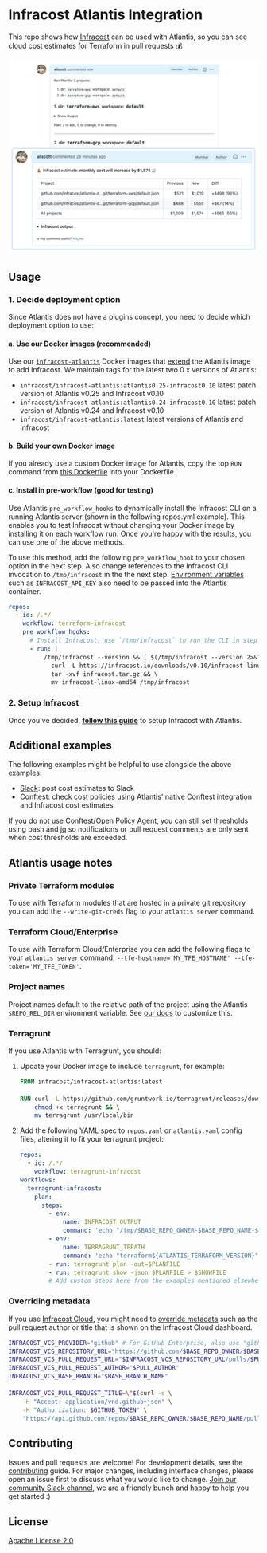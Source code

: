 # Infracost Atlantis Integration

This repo shows how [Infracost](https://infracost.io) can be used with Atlantis, so you can see cloud cost estimates for Terraform in pull requests 💰

<img src="examples/combined-infracost-comment/screenshot.png" width=640 alt="Example screenshot" />

## Usage

### 1. Decide deployment option

Since Atlantis does not have a plugins concept, you need to decide which deployment option to use:

#### a. Use our Docker images (recommended)
Use our [`infracost-atlantis`](https://hub.docker.com/r/infracost/infracost-atlantis) Docker images that [extend](https://www.runatlantis.io/docs/deployment.html#customization) the Atlantis image to add Infracost. We maintain tags for the latest two 0.x versions of Atlantis:
  - `infracost/infracost-atlantis:atlantis0.25-infracost0.10` latest patch version of Atlantis v0.25 and Infracost v0.10
  - `infracost/infracost-atlantis:atlantis0.24-infracost0.10` latest patch version of Atlantis v0.24 and Infracost v0.10
  - `infracost/infracost-atlantis:latest` latest versions of Atlantis and Infracost

#### b. Build your own Docker image
If you already use a custom Docker image for Atlantis, copy the top `RUN` command from [this Dockerfile](https://github.com/infracost/infracost-atlantis/blob/master/Dockerfile) into your Dockerfile.

#### c. Install in pre-workflow (good for testing)
Use Atlantis `pre_workflow_hooks` to dynamically install the Infracost CLI on a running Atlantis server (shown in the following repos.yml example). This enables you to test Infracost without changing your Docker image by installing it on each workflow run. Once you're happy with the results, you can use one of the above methods.

To use this method, add the following `pre_workflow_hook` to your chosen option in the next step. Also change references to the Infracost CLI invocation to `/tmp/infracost` in the the next step. [Environment variables](https://www.infracost.io/docs/integrations/environment_variables/) such as `INFRACOST_API_KEY` also need to be passed into the Atlantis container.

  ```yaml
  repos:
    - id: /.*/
      workflow: terraform-infracost
      pre_workflow_hooks:
        # Install Infracost, use `/tmp/infracost` to run the CLI in step 2
        - run: |
            /tmp/infracost --version && [ $(/tmp/infracost --version 2>&1 | grep -c "A new version of Infracost is available") = 0 ] || \
              curl -L https://infracost.io/downloads/v0.10/infracost-linux-amd64.tar.gz --output infracost.tar.gz && \
              tar -xvf infracost.tar.gz && \
              mv infracost-linux-amd64 /tmp/infracost
  ```

### 2. Setup Infracost

Once you've decided, **<a href="examples/combined-infracost-comment/README.md">follow this guide</a>** to setup Infracost with Atlantis.

## Additional examples

The following examples might be helpful to use alongside the above examples:
- [Slack](./examples/slack/README.md): post cost estimates to Slack
- [Conftest](./examples/conftest/README.md): check cost policies using Atlantis' native Conftest integration and Infracost cost estimates.

If you do not use Conftest/Open Policy Agent, you can still set [thresholds](./examples/thresholds/README.md) using bash and [jq](https://stedolan.github.io/jq/) so notifications or pull request comments are only sent when cost thresholds are exceeded.

## Atlantis usage notes

### Private Terraform modules

To use with Terraform modules that are hosted in a private git repository you can add the `--write-git-creds` flag to your `atlantis server` command.

### Terraform Cloud/Enterprise

To use with Terraform Cloud/Enterprise you can add the following flags to your `atlantis server` command: `--tfe-hostname='MY_TFE_HOSTNAME' --tfe-token='MY_TFE_TOKEN'`.

### Project names

Project names default to the relative path of the project using the Atlantis `$REPO_REL_DIR` environment variable. See [our docs](https://www.infracost.io/docs/infracost_cloud/key_concepts/#customize-project-names) to customize this.

### Terragrunt

If you use Atlantis with Terragrunt, you should:

1. Update your Docker image to include `terragrunt`, for example:

   ```dockerfile
   FROM infracost/infracost-atlantis:latest

   RUN curl -L https://github.com/gruntwork-io/terragrunt/releases/download/v0.36.0/terragrunt_linux_amd64 --output terragrunt && \
       chmod +x terragrunt && \
       mv terragrunt /usr/local/bin
   ```

2. Add the following YAML spec to `repos.yaml` or `atlantis.yaml` config files, altering it to fit your terragrunt project:

    ```yaml
    repos:
      - id: /.*/
        workflow: terragrunt-infracost
    workflows:
      terragrunt-infracost:
        plan:
          steps:
            - env:
                name: INFRACOST_OUTPUT
                command: 'echo "/tmp/$BASE_REPO_OWNER-$BASE_REPO_NAME-$PULL_NUM/$WORKSPACE-${REPO_REL_DIR//\//-}-infracost.json"'
            - env:
                name: TERRAGRUNT_TFPATH
                command: 'echo "terraform${ATLANTIS_TERRAFORM_VERSION}"'
            - run: terragrunt plan -out=$PLANFILE
            - run: terragrunt show -json $PLANFILE > $SHOWFILE
            # Add custom steps here from the examples mentioned elsewhere in this readme
    ```

### Overriding metadata

If you use [Infracost Cloud](https://dashboard.infracost.io), you might need to [override metadata](https://www.infracost.io/docs/features/environment_variables/#environment-variables-to-set-metadata) such as the pull request author or title that is shown on the Infracost Cloud dashboard.

```bash
INFRACOST_VCS_PROVIDER="github" # For GitHub Enterprise, also use "github"
INFRACOST_VCS_REPOSITORY_URL="https://github.com/$BASE_REPO_OWNER/$BASE_REPO_NAME"
INFRACOST_VCS_PULL_REQUEST_URL="$INFRACOST_VCS_REPOSITORY_URL/pulls/$PULL_NUM"
INFRACOST_VCS_PULL_REQUEST_AUTHOR="$PULL_AUTHOR"
INFRACOST_VCS_BASE_BRANCH="$BASE_BRANCH_NAME"

INFRACOST_VCS_PULL_REQUEST_TITLE=\"$(curl -s \
    -H "Accept: application/vnd.github+json" \
    -H "Authorization: $GITHUB_TOKEN" \
    "https://api.github.com/repos/$BASE_REPO_OWNER/$BASE_REPO_NAME/pulls/$PULL_NUM" | jq -r '.title')\"
```

## Contributing

Issues and pull requests are welcome! For development details, see the [contributing](https://github.com/infracost/infracost-atlantis/blob/master/CONTRIBUTING.md) guide. For major changes, including interface changes, please open an issue first to discuss what you would like to change. [Join our community Slack channel](https://www.infracost.io/community-chat), we are a friendly bunch and happy to help you get started :)

## License

[Apache License 2.0](https://choosealicense.com/licenses/apache-2.0/)
